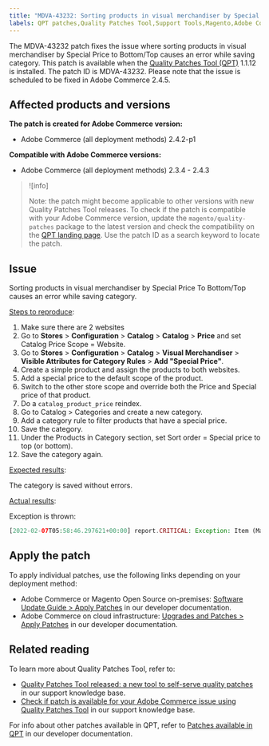 ```yaml
---
title: "MDVA-43232: Sorting products in visual merchandiser by Special Price To Bottom/Top causes an error while saving category"
labels: QPT patches,Quality Patches Tool,Support Tools,Magento,Adobe Commerce,cloud infrastructure,on-premises,QPT 1.1.12,Special Price,visual merchandiser,sorting products,Bottom,Top,2.3.0,2.3.1,2.3.2,2.3.3,2.3.2-p2,2.3.4,2.3.3-p1,2.3.5,2.3.4-p2,2.3.5-p1,2.3.5-p2,2.3.6,2.3.6-p1,2.3.7,2.3.7-p1,2.3.7-p2,2.4.0,2.4.0-p1,2.4.1,2.4.1-p1,2.4.2,2.4.2-p1,2.4.2-p2,2.4.3
---
```


The MDVA-43232 patch fixes the issue where sorting products in visual merchandiser by Special Price to Bottom/Top causes an error while saving category. This patch is available when the [Quality Patches Tool (QPT)](https://support.magento.com/hc/en-us/articles/360047139492) 1.1.12 is installed. The patch ID is MDVA-43232. Please note that the issue is scheduled to be fixed in Adobe Commerce 2.4.5.

## Affected products and versions

**The patch is created for Adobe Commerce version:**

* Adobe Commerce (all deployment methods) 2.4.2-p1

**Compatible with Adobe Commerce versions:**

* Adobe Commerce (all deployment methods) 2.3.4 - 2.4.3

>![info]
>
>Note: the patch might become applicable to other versions with new Quality Patches Tool releases. To check if the patch is compatible with your Adobe Commerce version, update the `magento/quality-patches` package to the latest version and check the compatibility on the [QPT landing page](https://devdocs.magento.com/quality-patches/tool.html#patch-grid). Use the patch ID as a search keyword to locate the patch.

## Issue

Sorting products in visual merchandiser by Special Price To Bottom/Top causes an error while saving category.

<ins>Steps to reproduce</ins>:

1. Make sure there are 2 websites
1. Go to **Stores** > **Configuration** > **Catalog** > **Catalog** > **Price** and set Catalog Price Scope = Website.
1. Go to **Stores** > **Configuration** > **Catalog** > **Visual Merchandiser** > **Visible Attributes for Category Rules** > **Add "Special Price"**.
1. Create a simple product and assign the products to both websites.
1. Add a special price to the default scope of the product.
1. Switch to the other store scope and override both the Price and Special price of that product.
1. Do a `catalog_product_price` reindex.
1. Go to Catalog > Categories and create a new category.
1. Add a category rule to filter products that have a special price.
1. Save the category.
1. Under the Products in Category section, set Sort order = Special price to top (or bottom).
1. Save the category again.

<ins>Expected results</ins>:

The category is saved without errors.

<ins>Actual results</ins>:

Exception is thrown:

```php
[2022-02-07T05:58:46.297621+00:00] report.CRITICAL: Exception: Item (Magento\Catalog\Model\Product\Interceptor) with the same ID "1" already exists. in /lib/internal/Magento/Framework/Data/Collection.php:407
```

## Apply the patch

To apply individual patches, use the following links depending on your deployment method:

* Adobe Commerce or Magento Open Source on-premises: [Software Update Guide > Apply Patches](https://devdocs.magento.com/guides/v2.4/comp-mgr/patching/mqp.html) in our developer documentation.
* Adobe Commerce on cloud infrastructure: [Upgrades and Patches > Apply Patches](https://devdocs.magento.com/cloud/project/project-patch.html) in our developer documentation.

## Related reading

To learn more about Quality Patches Tool, refer to:

* [Quality Patches Tool released: a new tool to self-serve quality patches](https://support.magento.com/hc/en-us/articles/360047139492) in our support knowledge base.
* [Check if patch is available for your Adobe Commerce issue using Quality Patches Tool](https://support.magento.com/hc/en-us/articles/360047125252) in our support knowledge base.

For info about other patches available in QPT, refer to [Patches available in QPT](https://devdocs.magento.com/quality-patches/tool.html#patch-grid) in our developer documentation.
